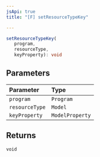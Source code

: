 ```yaml
---
jsApi: true
title: "[F] setResourceTypeKey"

---
```

```ts
setResourceTypeKey(
   program, 
   resourceType, 
   keyProperty): void
```

## Parameters

| Parameter | Type |
| :------ | :------ |
| `program` | `Program` |
| `resourceType` | `Model` |
| `keyProperty` | `ModelProperty` |

## Returns

`void`
